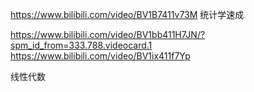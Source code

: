 https://www.bilibili.com/video/BV1B7411v73M 统计学速成

https://www.bilibili.com/video/BV1bb411H7JN/?spm_id_from=333.788.videocard.1 
https://www.bilibili.com/video/BV1ix411f7Yp

线性代数